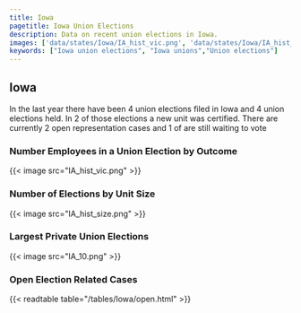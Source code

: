 ```yaml
---
title: Iowa
pagetitle: Iowa Union Elections
description: Data on recent union elections in Iowa.
images: ['data/states/Iowa/IA_hist_vic.png', 'data/states/Iowa/IA_hist_size.png', 'data/states/Iowa/IA_10.png']
keywords: ["Iowa union elections", "Iowa unions","Union elections"]
---
```

##  Iowa

In the last year there have been 4 union elections filed in Iowa and 4 union elections held. In 2 of those elections a new unit was certified. There are currently 2 open representation cases and 1 of are still waiting to vote

### Number Employees in a Union Election by Outcome
{{< image src="IA_hist_vic.png" >}}

### Number of Elections by Unit Size
{{< image src="IA_hist_size.png" >}}

### Largest Private Union Elections
{{< image src="IA_10.png" >}}

### Open Election Related Cases
{{< readtable table="/tables/Iowa/open.html" >}}


